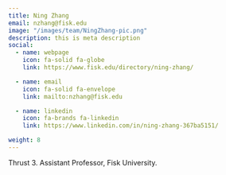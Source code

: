 ```yaml
---
title: Ning Zhang
email: nzhang@fisk.edu
image: "/images/team/NingZhang-pic.png"
description: this is meta description
social:
  - name: webpage
    icon: fa-solid fa-globe
    link: https://www.fisk.edu/directory/ning-zhang/

  - name: email
    icon: fa-solid fa-envelope
    link: mailto:nzhang@fisk.edu

  - name: linkedin
    icon: fa-brands fa-linkedin
    link: https://www.linkedin.com/in/ning-zhang-367ba5151/

weight: 8
---
```

Thrust 3. Assistant Professor, Fisk University.
